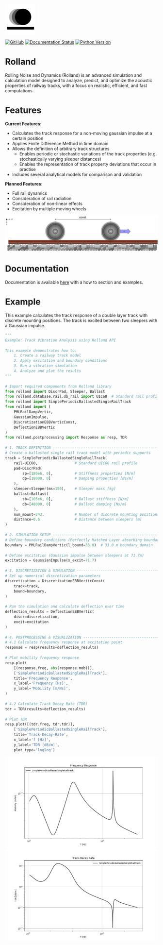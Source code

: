 <picture>
  <source srcset="docs/source/images/logo_rolland_light.svg" media="(prefers-color-scheme: dark)">
  <img src="docs/source/images/logo_rolland_dark.svg" alt="Logo" width="100">
</picture>


[![GitHub](https://img.shields.io/badge/GitHub-Repository-blue?logo=github)](https://github.com/mantelmax/rolland)
[![Documentation Status](https://readthedocs.org/projects/rolland-rolling-noise-and-dynamics/badge/?version=latest)](https://rolland-rolling-noise-and-dynamics.readthedocs.io/en/latest/?badge=latest)
[![Python Version](https://img.shields.io/badge/Python-3.12-blue?logo=python)](https://www.python.org/)


# Rolland
Rolling Noise and Dynamics (Rolland) is an advanced simulation and calculation model designed to analyze, predict, 
and optimize the acoustic properties of railway tracks, with a focus on realistic, efficient, and fast computations. 

# Features
**Current Features:**
- Calculates the track response for a non-moving gaussian impulse at a certain position
- Applies Finite Difference Method in time domain
- Allows the definition of arbitrary track structures
  - Enables periodic or stochastic variations of the track properties (e.g. stochastically varying sleeper distances)
  - Enables the representation of track property deviations that occur in practise
- Includes several analytical models for comparison and validation

**Planned Features:**
- Full rail dynamics
- Consideration of rail radiation
- Consideration of non-linear effects
- Excitation by multiple moving wheels

<picture>
  <source srcset="docs/source/images/mwi_github_dark.png" media="(prefers-color-scheme: dark)">
  <img src="docs/source/images/mwi_light.png">
</picture>

# Documentation
Documentation is available [here](https://rolland-rolling-noise-and-dynamics.readthedocs.io) with a 
how to section and examples.

# Example
This example calculates the track response of a double layer track with discrete mounting positions.
The track is excited between two sleepers with a Gaussian impulse.

```python
"""
Example: Track Vibration Analysis using Rolland API

This example demonstrates how to:
    1. Create a railway track model
    2. Apply excitation and boundary conditions
    3. Run a vibration simulation
    4. Analyze and plot the results
"""

# Import required components from Rolland library
from rolland import DiscrPad, Sleeper, Ballast
from rolland.database.rail.db_rail import UIC60  # Standard rail profile
from rolland import SimplePeriodicBallastedSingleRailTrack
from rolland import (
    PMLRailDampVertic, 
    GaussianImpulse, 
    DiscretizationEBBVerticConst, 
    DeflectionEBBVertic
)
from rolland.postprocessing import Response as resp, TDR

# 1. TRACK DEFINITION ----------------------------------------------------------
# Create a ballasted single rail track model with periodic supports
track = SimplePeriodicBallastedSingleRailTrack(
    rail=UIC60,                 # Standard UIC60 rail profile
    pad=DiscrPad(
        sp=[180e6, 0],          # Stiffness properties [N/m]
        dp=[18000, 0]           # Damping properties [Ns/m]
    ),
    sleeper=Sleeper(ms=150),    # Sleeper mass [kg]
    ballast=Ballast(
        sb=[105e6, 0],          # Ballast stiffness [N/m]
        db=[48000, 0]           # Ballast damping [Ns/m]
    ),
    num_mount=243,              # Number of discrete mounting positions
    distance=0.6                # Distance between sleepers [m]
)

# 2. SIMULATION SETUP ---------------------------------------------------------
# Define boundary conditions (Perfectly Matched Layer absorbing boundary)
boundary = PMLRailDampVertic(l_bound=33.0)  # 33.0 m boundary domain

# Define excitation (Gaussian impulse between sleepers at 71.7m)
excitation = GaussianImpulse(x_excit=71.7)

# 3. DISCRETIZATION & SIMULATION ----------------------------------------------
# Set up numerical discretization parameters
discretization = DiscretizationEBBVerticConst(
    track=track,
    bound=boundary,
)

# Run the simulation and calculate deflection over time
deflection_results = DeflectionEBBVertic(
    discr=discretization, 
    excit=excitation
)

# 4. POSTPROCESSING & VISUALIZATION -------------------------------------------
# 4.1 Calculate frequency response at excitation point
response = resp(results=deflection_results)

# Plot mobility frequency response
resp.plot(
    [(response.freq, abs(response.mob))],
    ['SimplePeriodicBallastedSingleRailTrack'],
    title='Frequency Response',
    x_label='Frequency [Hz]',
    y_label='Mobility [m/Ns]',
)

# 4.2 Calculate Track Decay Rate (TDR)
tdr = TDR(results=deflection_results)

# Plot TDR
resp.plot([(tdr.freq, tdr.tdr)],
    ['SimplePeriodicBallastedSingleRailTrack'],
    title='Track-Decay-Rate',
    x_label='f [Hz]',
    y_label='TDR [dB/m]',
    plot_type='loglog')
```

![Example](docs/source/images/example_readme.png)
![Example](docs/source/images/example_readme_tdr.png)
